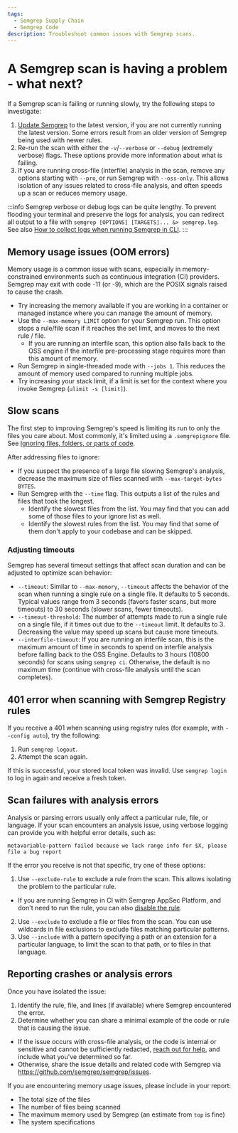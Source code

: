```yaml
---
tags:
  - Semgrep Supply Chain
  - Semgrep Code
description: Troubleshoot common issues with Semgrep scans.
---
```


# A Semgrep scan is having a problem - what next?

If a Semgrep scan is failing or running slowly, try the following steps to investigate:

1. [Update Semgrep](/docs/update) to the latest version, if you are not currently running the latest version. Some errors result from an older version of Semgrep being used with newer rules.
2. Re-run the scan with either the `-v`/`--verbose` or `--debug` (extremely verbose) flags. These options provide more information about what is failing.
3. If you are running cross-file (interfile) analysis in the scan, remove any options starting with `--pro`, or run Semgrep with `--oss-only`. This allows isolation of any issues related to cross-file analysis, and often speeds up a scan or reduces memory usage.

:::info
Semgrep verbose or debug logs can be quite lengthy. To prevent flooding your terminal and preserve the logs for analysis, you can redirect all output to a file with `semgrep [OPTIONS] [TARGETS]... &> semgrep.log`. See also [How to collect logs when running Semgrep in CLI](/docs/kb/semgrep-code/collect-cli-logs).
:::

## Memory usage issues (OOM errors)

Memory usage is a common issue with scans, especially in memory-constrained environments such as continuous integration (CI) providers. Semgrep may exit with code -11 (or -9), which are the POSIX signals raised to cause the crash.

* Try increasing the memory available if you are working in a container or managed instance where you can manage the amount of memory.
* Use the `--max-memory LIMIT` option for your Semgrep run. This option stops a rule/file scan if it reaches the set limit, and moves to the next rule / file.
  - If you are running an interfile scan, this option also falls back to the OSS engine if the interfile pre-processing stage requires more than this amount of memory.
* Run Semgrep in single-threaded mode with `--jobs 1`. This reduces the amount of memory used compared to running multiple jobs.
* Try increasing your stack limit, if a limit is set for the context where you invoke Semgrep (`ulimit -s [limit]`).

## Slow scans

The first step to improving Semgrep's speed is limiting its run to only the files you care about. Most commonly, it's limited using a `.semgrepignore` file. See [Ignoring files, folders, or parts of code](/ignoring-files-folders-code).

After addressing files to ignore:

* If you suspect the presence of a large file slowing Semgrep's analysis, decrease the maximum size of files scanned with `--max-target-bytes BYTES`.
* Run Semgrep with the `--time` flag. This outputs a list of the rules and files that took the longest.
  * Identify the slowest files from the list. You may find that you can add some of those files to your ignore list as well.
  * Identify the slowest rules from the list. You may find that some of them don't apply to your codebase and can be skipped.

 ### Adjusting timeouts

Semgrep has several timeout settings that affect scan duration and can be adjusted to optimize scan behavior:

 * `--timeout`: Similar to `--max-memory`, `--timeout` affects the behavior of the scan when running a single rule on a single file. It defaults to 5 seconds. Typical values range from 3 seconds (favors faster scans, but more timeouts) to 30 seconds (slower scans, fewer timeouts).
 * `--timeout-threshold`: The number of attempts made to run a single rule on a single file, if it times out due to the `--timeout` limit. It defaults to 3. Decreasing the value may speed up scans but cause more timeouts.
 * `--interfile-timeout`: If you are running an interfile scan, this is the maximum amount of time in seconds to spend on interfile analysis before falling back to the OSS Engine. Defaults to 3 hours (10800 seconds) for scans using `semgrep ci`. Otherwise, the default is no maximum time (continue with cross-file analysis until the scan completes).

## 401 error when scanning with Semgrep Registry rules

If you receive a 401 when scanning using registry rules (for example, with `--config auto`), try the following:

1. Run `semgrep logout`.
2. Attempt the scan again.

If this is successful, your stored local token was invalid. Use `semgrep login` to log in again and receive a fresh token.

## Scan failures with analysis errors

Analysis or parsing errors usually only affect a particular rule, file, or language. If your scan encounters an analysis issue, using verbose logging can provide you with helpful error details, such as:

```
metavariable-pattern failed because we lack range info for $X, please file a bug report
```

If the error you receive is not that specific, try one of these options:

1. Use `--exclude-rule` to exclude a rule from the scan. This allows isolating the problem to the particular rule.
  * If you are running Semgrep in CI with Semgrep AppSec Platform, and don't need to run the rule, you can also [disable the rule](/docs/semgrep-code/policies/#disable-rules).
2. Use `--exclude` to exclude a file or files from the scan. You can use wildcards in file exclusions to exclude files matching particular patterns.
3. Use `--include` with a pattern specifying a path or an extension for a particular language, to limit the scan to that path, or to files in that language.

## Reporting crashes or analysis errors

Once you have isolated the issue:

1. Identify the rule, file, and lines (if available) where Semgrep encountered the error.
2. Determine whether you can share a minimal example of the code or rule that is causing the issue.
  * If the issue occurs with cross-file analysis, or the code is internal or sensitive and cannot be sufficiently redacted, [reach out for help](/support), and include what you've determined so far.
  * Otherwise, share the issue details and related code with Semgrep via https://github.com/semgrep/semgrep/issues.

If you are encountering memory usage issues, please include in your report:

* The total size of the files
* The number of files being scanned
* The maximum memory used by Semgrep (an estimate from `top` is fine)
* The system specifications
